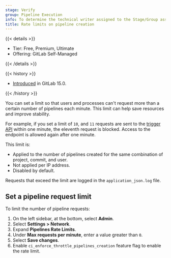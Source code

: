 ```yaml
---
stage: Verify
group: Pipeline Execution
info: To determine the technical writer assigned to the Stage/Group associated with this page, see https://handbook.gitlab.com/handbook/product/ux/technical-writing/#assignments
title: Rate limits on pipeline creation
---
```


{{< details >}}

- Tier: Free, Premium, Ultimate
- Offering: GitLab Self-Managed

{{< /details >}}

{{< history >}}

- [Introduced](https://gitlab.com/gitlab-org/gitlab/-/issues/362475) in GitLab 15.0.

{{< /history >}}

You can set a limit so that users and processes can't request more than a certain number of pipelines each minute. This limit can help save resources and improve stability.

For example, if you set a limit of `10`, and `11` requests are sent to the [trigger API](../../ci/triggers/_index.md) within one minute,
the eleventh request is blocked. Access to the endpoint is allowed again after one minute.

This limit is:

- Applied to the number of pipelines created for the same combination of project, commit, and user.
- Not applied per IP address.
- Disabled by default.

Requests that exceed the limit are logged in the `application_json.log` file.

## Set a pipeline request limit

To limit the number of pipeline requests:

1. On the left sidebar, at the bottom, select **Admin**.
1. Select **Settings > Network**.
1. Expand **Pipelines Rate Limits**.
1. Under **Max requests per minute**, enter a value greater than `0`.
1. Select **Save changes**.
1. Enable `ci_enforce_throttle_pipelines_creation` feature flag to enable the rate limit.

